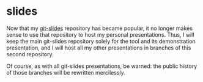 slides
======

Now that my [git-slides](https://github.com/gelisam/slides) repository has became popular, it no longer makes sense to use that repository to host my personal presentations. Thus, I will keep the main git-slides repository solely for the tool and its demonstration presentation, and I will host all my other presentations in branches of this second repository.

Of course, as with all git-slides presentations, be warned: the public history of those branches will be rewritten mercilessly.
